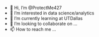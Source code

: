 - 👋 Hi, I’m @ProtectMe427
- 👀 I’m interested in data science/analytics
- 🌱 I’m currently learning at UTDallas
- 💞️ I’m looking to collaborate on ...
- 📫 How to reach me ...

<!---
ProtectMe427/ProtectMe427 is a ✨ special ✨ repository because its `README.md` (this file) appears on your GitHub profile.
You can click the Preview link to take a look at your changes.
--->
